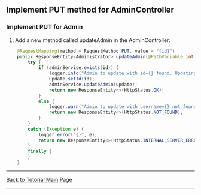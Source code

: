 ## Implement PUT method for AdminController

### Implement PUT for Admin

1. Add a new method called updateAdmin in the AdminController:
```Java
    @RequestMapping(method = RequestMethod.PUT, value = "{id}")
    public ResponseEntity<Administrator> updateAdmin(@PathVariable int id, @RequestBody Administrator update) {
        try {
            if (adminService.exists(id)) {
                logger.info("Admin to update with id={} found. Updating database the database with {}.", update.getUsername(),update);
                update.setId(id);
                adminService.updateAdmin(update);
                return new ResponseEntity<>(HttpStatus.OK);
            }
            else {
                logger.warn("Admin to update with username={} not found. Not updating database.",update.getUsername());
                return new ResponseEntity<>(HttpStatus.NOT_FOUND);
            }
        }
        catch (Exception e) {
            logger.error("{}", e);
            return new ResponseEntity<>(HttpStatus.INTERNAL_SERVER_ERROR);
        }
        finally {
        }
    }
```

<hr />
<a href="/tutorials" class="btn" >Back to Tutorial Main Page</a>
<hr />

